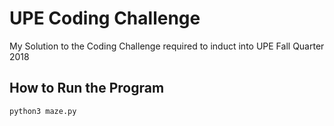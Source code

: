 # UPE Coding Challenge
My Solution to the Coding Challenge required to induct into UPE Fall Quarter 2018

## How to Run the Program
```bash
python3 maze.py
```